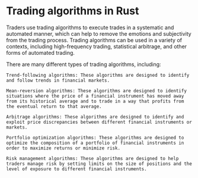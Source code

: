 # Trading algorithms in Rust

Traders use trading algorithms to execute trades in a systematic and automated manner, which can help to remove the emotions and subjectivity from the trading process. Trading algorithms can be used in a variety of contexts, including high-frequency trading, statistical arbitrage, and other forms of automated trading.

There are many different types of trading algorithms, including:

    Trend-following algorithms: These algorithms are designed to identify and follow trends in financial markets.

    Mean-reversion algorithms: These algorithms are designed to identify situations where the price of a financial instrument has moved away from its historical average and to trade in a way that profits from the eventual return to that average.

    Arbitrage algorithms: These algorithms are designed to identify and exploit price discrepancies between different financial instruments or markets.

    Portfolio optimization algorithms: These algorithms are designed to optimize the composition of a portfolio of financial instruments in order to maximize returns or minimize risk.

    Risk management algorithms: These algorithms are designed to help traders manage risk by setting limits on the size of positions and the level of exposure to different financial instruments.

